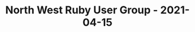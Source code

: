 ---
layout: post
title: North West Ruby User Group - 2021-04-15
datetime: '2021-04-15 13:30:00 -0400'
name: North West Ruby User Group
external_url: https://www.meetup.com/North-West-Ruby-User-Group/events/jdlpqqyccgbtb/
online_event: false
year_month: 2021-04
---